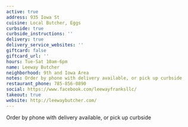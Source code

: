 ```yaml
---
active: true
address: 935 Iowa St
cuisine: Local Butcher, Eggs
curbside: true
curbside_instructions: ''
delivery: true
delivery_service_websites: ''
giftcard: false
giftcard_url: ''
hours: Tue-Sat 10am-6pm
name: Leeway Butcher
neighborhood: 9th and Iowa Area
notes: Order by phone with delivery available, or pick up curbside
restaurant_phone: 785-856-0890
social: https://www.facebook.com/leewayfranksllc/
takeout: true
website: http://leewaybutcher.com/
---
```


Order by phone with delivery available, or pick up curbside